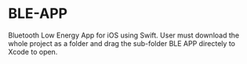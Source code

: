 # BLE-APP
Bluetooth Low Energy App for iOS using Swift. User must download the whole project as a folder and drag the sub-folder BLE APP directely to Xcode to open.


